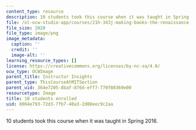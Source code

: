 ```yaml
---
content_type: resource
description: 10 students took this course when it was taught in Spring 2016.
file: /ol-ocw-studio-app/courses/21h-343j-making-books-the-renaissance-and-today-spring-2016/8064e79372d37fb740a32d08eec9c2aa_10.png
file_size: 2820
file_type: image/png
image_metadata:
  caption: ''
  credit: ''
  image-alt: ''
learning_resource_types: []
license: https://creativecommons.org/licenses/by-nc-sa/4.0/
ocw_type: OCWImage
parent_title: Instructor Insights
parent_type: ThisCourseAtMITSection
parent_uid: 364e7205-8baf-876d-eff7-770f80369e00
resourcetype: Image
title: 10 students enrolled
uid: 8064e793-72d3-7fb7-40a3-2d08eec9c2aa
---
```

10 students took this course when it was taught in Spring 2016.